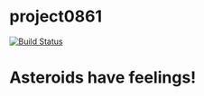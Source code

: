 # project0861

[![Build Status](https://travis-ci.org/mintii/project0861.svg?branch=master)](https://travis-ci.org/mintii/project0861)

# Asteroids have feelings!

